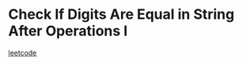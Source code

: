 Check If Digits Are Equal in String After Operations I
======================================================
[leetcode](https://leetcode.com/problems/check-if-digits-are-equal-in-string-after-operations-i)
